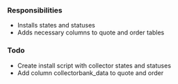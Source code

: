 ### Responsibilities
* Installs states and statuses
* Adds necessary columns to quote and order tables

### Todo
* Create install script with collector states and statuses
* Add column collectorbank_data to quote and order
